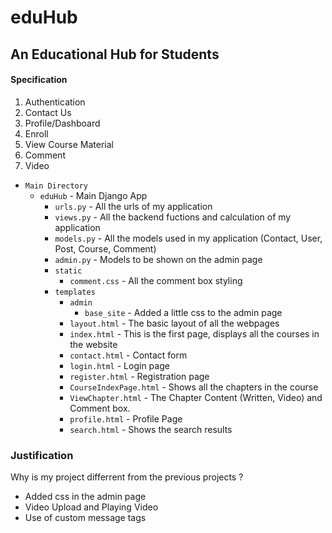 # eduHub
## An Educational Hub for Students

#### Specification
1. Authentication
2. Contact Us
3. Profile/Dashboard
4. Enroll
5. View Course Material
6. Comment
7. Video

- `Main Directory`
    - `eduHub` - Main Django App
        - `urls.py` - All the urls of my application
        - `views.py` - All the backend fuctions and calculation of my application
        - `models.py` - All the models used in my application (Contact, User, Post, Course, Comment)
        - `admin.py` - Models to be shown on the admin page
        - `static`
            - `comment.css` - All the comment box styling
        - `templates`
            - `admin`
                - `base_site` - Added a little css to the admin page
            - `layout.html` - The basic layout of all the webpages
            - `index.html` - This is the first page, displays all the  courses in the website
            - `contact.html` - Contact form
            - `login.html` - Login page
            - `register.html` - Registration page
            -  `CourseIndexPage.html` - Shows all the chapters in the course
            - `ViewChapter.html` - The Chapter Content (Written, Video) and Comment box.
            - `profile.html` - Profile Page
            - `search.html` - Shows the search results

### Justification

Why is my project differrent from the previous projects ?

- Added css in the admin page
- Video Upload and Playing Video
- Use of custom message tags